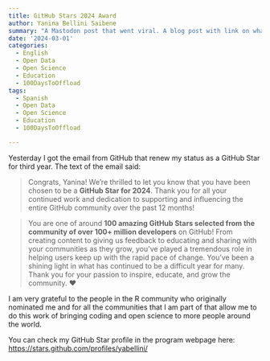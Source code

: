 ```yaml
---
title: GitHub Stars 2024 Award
author: Yanina Bellini Saibene
summary: "A Mastodon post that went viral. A blog post with link on what is Sci-Hub and what is OpenAI"
date: '2024-03-01'
categories:
  - English
  - Open Data
  - Open Science
  - Education
  - 100DaysToOffload
tags:
  - Spanish
  - Open Data
  - Open Science
  - Education
  - 100DaysToOffload

---
```



Yesterday I got the email from GitHub that renew my status as a GitHub Star for third year. The text of the email said:


> Congrats, Yanina! We’re thrilled to let you know that you have been chosen to be a **GitHub Star for 2024**. Thank you for all your continued work and dedication to supporting and influencing the entire GitHub community over the past 12 months!

> You are one of around **100 amazing GitHub Stars selected from the community of over 100+ million developers** on GitHub! From creating content to giving us feedback to educating and sharing with your communities as they grow, you've played a tremendous role in helping users keep up with the rapid pace of change. You’ve been a shining light in what has continued to be a difficult year for many. Thank you for your passion to inspire, educate, and grow the community. ❤️

I am very grateful to the people in the R community who originally nominated me and for all the communities that I am part of that allow me to do this work of bringing coding and open science to more people around the world.

You can check my GitHub Star profile in the program webpage here: https://stars.github.com/profiles/yabellini/